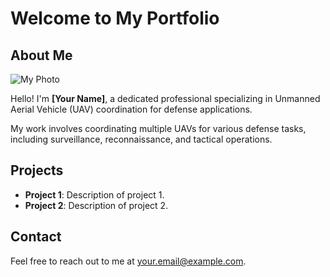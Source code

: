 # Welcome to My Portfolio

## About Me

![My Photo](images/my_photo.jpg)

Hello! I'm **[Your Name]**, a dedicated professional specializing in Unmanned Aerial Vehicle (UAV) coordination for defense applications.

My work involves coordinating multiple UAVs for various defense tasks, including surveillance, reconnaissance, and tactical operations.

## Projects

- **Project 1**: Description of project 1.
- **Project 2**: Description of project 2.

## Contact

Feel free to reach out to me at [your.email@example.com](mailto:your.email@example.com).
